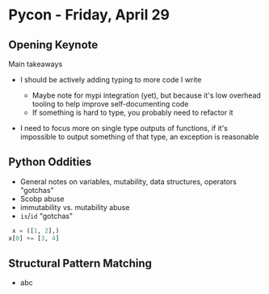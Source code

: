 # Pycon - Friday, April 29

## Opening Keynote

Main takeaways

- I should be actively adding typing to more code I write
  - Maybe note for mypi integration (yet), but because it's low overhead tooling to help improve self-documenting code
  - If something is hard to type, you probably need to refactor it

- I need to focus more on single type outputs of functions, if it's impossible to output something of that type, an exception is reasonable

## Python Oddities

- General notes on variables, mutability, data structures, operators "gotchas"
- Scobp abuse
- immutability vs. mutability abuse
- `is`/`id` "gotchas"

```python
 x = ([1, 2],)
x[0] += [3, 4]
```

## Structural Pattern Matching

- abc
